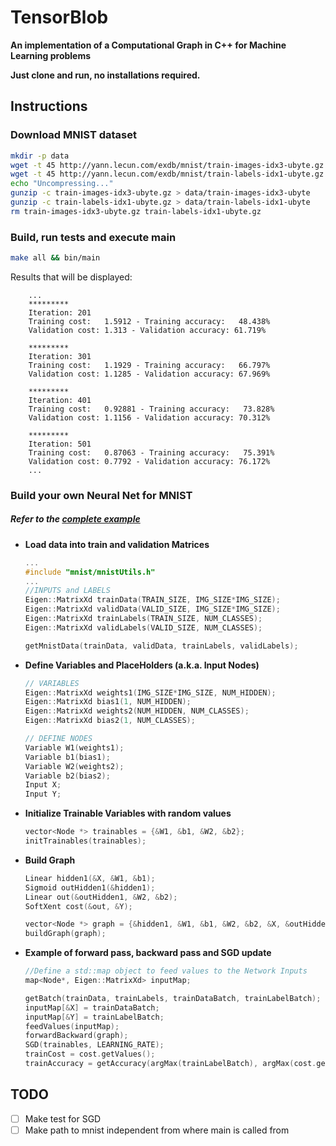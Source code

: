 # TensorBlob

**An implementation of a Computational Graph in C++ for Machine Learning problems**

**Just clone and run, no installations required.**


## Instructions

### Download MNIST dataset
```bash
mkdir -p data
wget -t 45 http://yann.lecun.com/exdb/mnist/train-images-idx3-ubyte.gz -q --show-progress
wget -t 45 http://yann.lecun.com/exdb/mnist/train-labels-idx1-ubyte.gz -q --show-progress
echo "Uncompressing..."
gunzip -c train-images-idx3-ubyte.gz > data/train-images-idx3-ubyte
gunzip -c train-labels-idx1-ubyte.gz > data/train-labels-idx1-ubyte
rm train-images-idx3-ubyte.gz train-labels-idx1-ubyte.gz
```

### Build, run tests and execute main
```bash
make all && bin/main
```

Results that will be displayed:

        ...
        *********
        Iteration: 201
        Training cost:   1.5912 - Training accuracy:   48.438% 
        Validation cost: 1.313 - Validation accuracy: 61.719% 

        *********
        Iteration: 301
        Training cost:   1.1929 - Training accuracy:   66.797% 
        Validation cost: 1.1285 - Validation accuracy: 67.969% 

        *********
        Iteration: 401
        Training cost:   0.92881 - Training accuracy:   73.828% 
        Validation cost: 1.1156 - Validation accuracy: 70.312% 

        *********
        Iteration: 501
        Training cost:   0.87063 - Training accuracy:   75.391% 
        Validation cost: 0.7792 - Validation accuracy: 76.172% 
        ...

### Build your own Neural Net for MNIST

##### Refer to the [complete example](https://github.com/dariocazzani/TensorBlob/blob/master/src/main.cc)

* **Load data into train and validation Matrices**
    ```C++
    ...
    #include "mnist/mnistUtils.h"
    ...
    //INPUTS and LABELS
    Eigen::MatrixXd trainData(TRAIN_SIZE, IMG_SIZE*IMG_SIZE);
    Eigen::MatrixXd validData(VALID_SIZE, IMG_SIZE*IMG_SIZE);
    Eigen::MatrixXd trainLabels(TRAIN_SIZE, NUM_CLASSES);
    Eigen::MatrixXd validLabels(VALID_SIZE, NUM_CLASSES);

    getMnistData(trainData, validData, trainLabels, validLabels);
    ```

* **Define Variables and PlaceHolders (a.k.a. Input Nodes)**
    ```C++
    // VARIABLES
    Eigen::MatrixXd weights1(IMG_SIZE*IMG_SIZE, NUM_HIDDEN);
    Eigen::MatrixXd bias1(1, NUM_HIDDEN);
    Eigen::MatrixXd weights2(NUM_HIDDEN, NUM_CLASSES);
    Eigen::MatrixXd bias2(1, NUM_CLASSES);

    // DEFINE NODES
    Variable W1(weights1);
    Variable b1(bias1);
    Variable W2(weights2);
    Variable b2(bias2);
    Input X;
    Input Y;
    ```
    
* **Initialize Trainable Variables with random values**
    ```C++
    vector<Node *> trainables = {&W1, &b1, &W2, &b2};
    initTrainables(trainables);
    ```
    
* **Build Graph**
    ```C++
    Linear hidden1(&X, &W1, &b1);
    Sigmoid outHidden1(&hidden1);
    Linear out(&outHidden1, &W2, &b2);
    SoftXent cost(&out, &Y);

    vector<Node *> graph = {&hidden1, &W1, &b1, &W2, &b2, &X, &outHidden1, &out, &Y, &cost};
    buildGraph(graph);
    ```
    
* **Example of forward pass, backward pass and SGD update**
    ```C++
    //Define a std::map object to feed values to the Network Inputs
    map<Node*, Eigen::MatrixXd> inputMap;

    getBatch(trainData, trainLabels, trainDataBatch, trainLabelBatch);
    inputMap[&X] = trainDataBatch;
    inputMap[&Y] = trainLabelBatch;
    feedValues(inputMap);
    forwardBackward(graph);
    SGD(trainables, LEARNING_RATE);
    trainCost = cost.getValues();
    trainAccuracy = getAccuracy(argMax(trainLabelBatch), argMax(cost.getProbabilities()));
    ```
    
## TODO
* [ ] Make test for SGD
* [ ] Make path to mnist independent from where main is called from 
